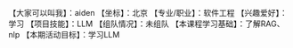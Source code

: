 【大家可以叫我】：aiden
【坐标】：北京
【专业/职业】：软件工程
【兴趣爱好】：学习
【项目技能】：LLM
【组队情况】：未组队
【本课程学习基础】：了解RAG、nlp
【本期活动目标】：学习LLM